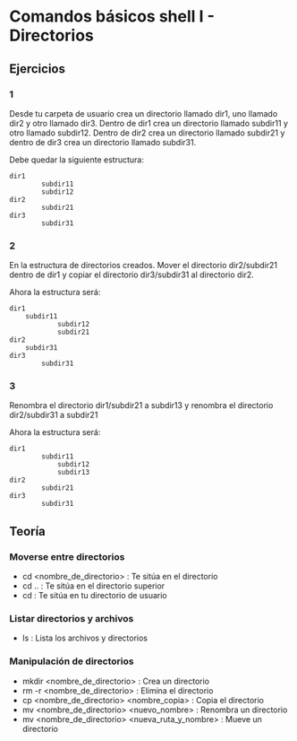 # Comandos básicos shell I - Directorios

## Ejercicios

### 1
Desde tu carpeta de usuario crea un directorio llamado dir1, uno llamado dir2 y otro llamado dir3. Dentro de dir1 crea un directorio llamado subdir11 y otro llamado subdir12.
Dentro de dir2 crea un directorio llamado subdir21 y dentro de dir3 crea un directorio llamado subdir31.

Debe quedar la siguiente estructura:

    dir1
    	    subdir11
			subdir12
    dir2
			subdir21
    dir3
		    subdir31

### 2
En la estructura de directorios creados. Mover el directorio dir2/subdir21 dentro de dir1 y copiar el directorio dir3/subdir31 al directorio dir2.

Ahora la estructura será:

    dir1
        subdir11
				subdir12
				subdir21
    dir2
        subdir31
    dir3
		    subdir31

### 3
Renombra el directorio dir1/subdir21 a subdir13 y renombra el directorio dir2/subdir31 a subdir21

Ahora la estructura será:

    dir1
		    subdir11
				subdir12
				subdir13
    dir2
		    subdir21
    dir3
		    subdir31

## Teoría
### Moverse entre directorios
- cd <nombre_de_directorio> : Te sitúa en el directorio
- cd .. : Te sitúa en el directorio superior
- cd : Te sitúa en tu directorio de usuario

### Listar directorios y archivos
- ls : Lista los archivos y directorios

### Manipulación de directorios
- mkdir <nombre_de_directorio> : Crea un directorio
- rm -r <nombre_de_directorio> : Elimina el directorio
- cp <nombre_de_directorio> <nombre_copia> : Copia el directorio
- mv <nombre_de_directorio> <nuevo_nombre> : Renombra un directorio
- mv <nombre_de_directorio> <nueva_ruta_y_nombre> : Mueve un directorio